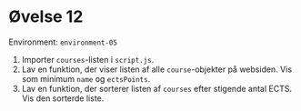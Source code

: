 # Øvelse 12

Environment: `environment-05`

1. Importer `courses`-listen i `script.js`.
2. Lav en funktion, der viser listen af alle `course`-objekter på websiden. Vis som minimum `name` og `ectsPoints`.
3. Lav en funktion, der sorterer listen af `courses` efter stigende antal ECTS. Vis den sorterde liste.
